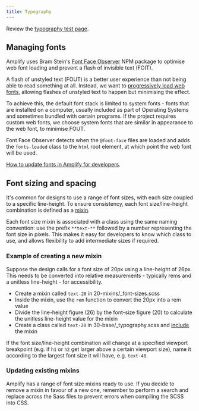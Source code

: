 ```yaml
---
title: Typography
---
```

Review the [typography test page](https://amplify.studio24.net/amplify/design/typography-test.html).

Managing fonts
--------------

Amplify uses Bram Stein's [Font Face Observer](https://fontfaceobserver.com/) NPM package to optimise web font loading and prevent a flash of invisible text (FOIT).

A flash of unstyled text (FOUT) is a better user experience than not being able to read something at all. Instead, we want to [progressively load web fonts](https://www.filamentgroup.com/lab/font-events.html), allowing flashes of unstyled text to happen but minimising the effect.

To achieve this, the default font stack is limited to system fonts - fonts that are installed on a computer, usually included as part of Operating Systems and sometimes bundled with certain programs. If the project requires custom web fonts, we choose system fonts that are similar in appearance to the web font, to minimise FOUT.

Font Face Observer detects when the `@font-face` files are loaded and adds the `fonts-loaded` class to the `html` root element, at which point the web font will be used.

[How to update fonts in Amplify for developers](https://github.com/studio24/amplify/blob/main/docs/fonts.md).

Font sizing and spacing
-----------------------

It's common for designs to use a range of font sizes, with each size coupled to a specific line-height. To ensure consistency, each font size/line-height combination is defined as a [mixin](https://sass-lang.com/documentation/at-rules/mixin).

Each font size mixin is associated with a class using the same naming convention: use the prefix `**text-**` followed by a number representing the font size in pixels. This makes it easy for developers to know which class to use, and allows flexibility to add intermediate sizes if required.

### Example of creating a new mixin

Suppose the design calls for a font size of 20px using a line-height of 26px. This needs to be converted into relative measurements - typically rems and a unitless line-height - for accessibility.

-   Create a mixin called `text-20` in 20-mixins/_font-sizes.scss
-   Inside the mixin, use the `rem` function to convert the 20px into a rem value
-   Divide the line-height figure (26) by the font-size figure (20) to calculate the unitless line-height value for the mixin
-   Create a class called `text-20` in 30-base/_typography.scss and [include](https://sass-lang.com/documentation/at-rules/mixin) the mixin

If the font size/line-height combination will change at a specified viewport breakpoint (e.g. if `h1` or `h2` get larger above a certain viewport size), name it according to the largest font size it will have, e.g. `text-48`.

### Updating existing mixins

Amplify has a range of font size mixins ready to use. If you decide to remove a mixin in favour of a new one, remember to perform a search and replace across the Sass files to prevent errors when compiling the SCSS into CSS.